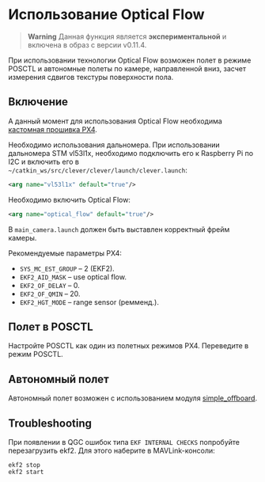 # Использование Optical Flow

> **Warning** Данная функция является **экспериментальной** и включена в образ с версии v0.11.4.

При использовании технологии Optical Flow возможен полет в режиме POSCTL и автономные полеты по камере, направленной вниз, засчет измерения сдвигов текстуры поверхности пола.

## Включение

А данный момент для использования Optical Flow необходима [кастомная прошивка PX4](https://yadi.sk/d/D_dOnsNcezkEog).

Необходимо использования дальномера. При использовании дальномера STM vl53l1x, необходимо подключить его к Raspberry Pi по I2C и включить его в `~/catkin_ws/src/clever/clever/launch/clever.launch`:

```xml
<arg name="vl53l1x" default="true"/>
```

Необходимо включить Optical Flow:

```xml
<arg name="optical_flow" default="true"/>
```

В `main_camera.launch` должен быть выставлен корректный фрейм камеры.

Рекомендуемые параметры PX4:

* `SYS_MC_EST_GROUP` – 2 (EKF2).
* `EKF2_AID_MASK` – use optical flow.
* `EKF2_OF_DELAY` – 0.
* `EKF2_OF_QMIN` – 20.
* `EKF2_HGT_MODE` – range sensor (ремменд.).

## Полет в POSCTL

Настройте POSCTL как один из полетных режимов PX4. Переведите в режим POSCTL.

## Автономный полет

Автономный полет возможен с использованием модуля [simple_offboard](simple_offboard.md).

## Troubleshooting

При появлении в QGC ошибок типа `EKF INTERNAL CHECKS` попробуйте перезагрузить ekf2. Для этого наберите в MAVLink-консоли:

```nsh
ekf2 stop
ekf2 start
```
